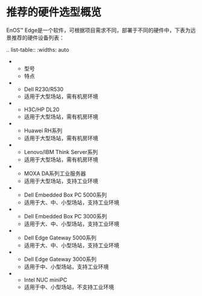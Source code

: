 # 推荐的硬件选型概览

EnOS™ Edge是一个软件，可根据项目需求不同，部署于不同的硬件中，下表为远景推荐的硬件设备列表：

.. list-table::
   :widths: auto

   * - 型号
     - 特点
   * - Dell R230/R530
     - 适用于大型场站，需有机房环境
   * - H3C/HP DL20
     - 适用于大型场站，需有机房环境
   * - Huawei RH系列
     - 适用于大型场站，需有机房环境
   * - Lenovo/IBM Think Server系列
     - 适用于大型场站，需有机房环境
   * - MOXA DA系列工业服务器
     - 适用于大型场站，支持工业环境
   * - Dell Embedded Box PC 5000系列
     - 适用于大、中、小型场站，支持工业环境
   * - Dell Embedded Box PC 3000系列
     - 适用于大、中、小型场站，支持工业环境
   * - Dell Edge Gateway 5000系列
     - 适用于大、中、小型场站，支持工业环境
   * - Dell Edge Gateway 3000系列
     - 适用于中、小型场站，支持工业环境
   * - Intel NUC miniPC
     - 适用于中、小型场站，不支持工业环境

<!--end-->
